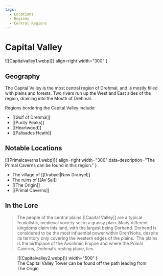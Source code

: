 ```yaml
---
tags:
  - Locations
  - Regions
  - Central Regions
---
```


# Capital Valley

![[Capitalvalley1.webp]]{ align=right width="300" }


## Geography

The Capital Valley is the most central region of Drehmal, and is mostly filled with plains and forests. Two rivers run up the West and East sides of the region, draining into the Mouth of Drehmal.

Regions bordering the Capital Valley include:

- [[Gulf of Drehmal]]
- [[Purity Peaks]]
- [[Heartwood]]
- [[Palisades Heath]]

## Notable Locations

![[Primalcaverns1.webp]]{ align=right width="300" data-description="The Primal Caverns can be found in this region." }

- The village of [[Drabyel|New Drabyel]]
- The ruins of [[Av'Sal]]
- [[The Origin]]
- [[Primal Caverns]]

## In the Lore 
	
> The people of the central plains [[Capital Valley]] are a typical feudalistic, medieval society set in a grassy plain. Many different kingdoms claim this land, with the largest being Dorhend. Dorhend is considered to be the most influential power within Dreh’Noha, despite its territory only covering the western edges of the plains.  The plains is the birthplace of the Avsohmic Empire and where the Primal Caverns, Drehmal’s resting place, lies.

<figure markdown>
  ![[Capitalvalley2.webp]]{ width="500" }
  <figcaption>The Capital Valley Tower can be found off the path leading from The Origin</figcaption>
</figure>
